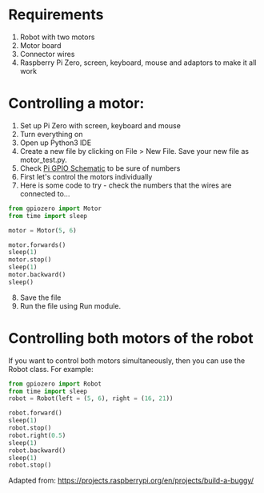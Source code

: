 
# Requirements
1. Robot with two motors
2. Motor board
3. Connector wires 
4. Raspberry Pi Zero, screen, keyboard, mouse and adaptors to make it all work


# Controlling a motor:
1. Set up Pi Zero with screen, keyboard and mouse
2. Turn everything on
3. Open up Python3 IDE
4. Create a new file by clicking on File > New File. Save your new file as motor_test.py.
5. Check [Pi GPIO Schematic](https://www.raspberrypi.org/documentation/usage/gpio-plus-and-raspi2) to be sure of numbers
6. First let's control the motors individually
7. Here is some code to try - check the numbers that the wires are connected to...

```python
from gpiozero import Motor
from time import sleep

motor = Motor(5, 6)

motor.forwards()
sleep(1)
motor.stop()
sleep(1)
motor.backward()
sleep()

```
8. Save the file 
9. Run the file using Run module. 




# Controlling both motors of the robot

If you want to control both motors simultaneously, then you can use the Robot class. For example:

``` python
from gpiozero import Robot
from time import sleep
robot = Robot(left = (5, 6), right = (16, 21))

robot.forward()
sleep(1)
robot.stop()
robot.right(0.5)
sleep(1)
robot.backward()
sleep(1)
robot.stop()
```


Adapted from: https://projects.raspberrypi.org/en/projects/build-a-buggy/
